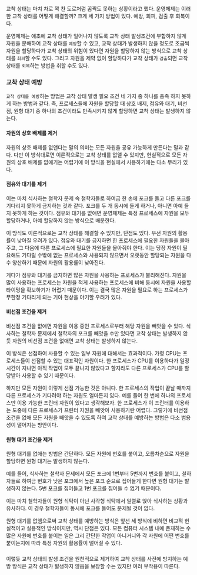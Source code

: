 교착 상태는 마치 차로 꽉 찬 도로처럼 꼼짝도 못하는 상황이라고 했다. 운영체제는 이러한 교착 상태를 어떻게 해결할까? 크게 세 가지 방법이 있다. 예방, 회피, 검출 후 회복이다.

운영체제는 애초에 교착 상태가 일어나지 않도록 교착 상태 발생조건에 부합하지 않게 자원을 분배하여 교착 상태를 `예방`할 수 있고, 교착 상태가 발생하지 않을 정도로 조금씩 자원을 할당하다가 교착 상태의 위험이 있다면 자원을 할당하지 않는 방식으로 교착 상태를 `회피`할 수도 있다. 그리고 자원을 제약 없이 할당하다가 교착 상태가 `검출`되면 교착 상태를 `회복`하는 방법을 취할 수도 있다.

### 교착 상태 예방
`교착 상태를 예방`하는 방법은 교착 상태 발생 필요 조건 네 가지 중 하나를 충족 하지 못하게 하는 방법과 같다. 즉, 프로세스들에 자원을 할당할 때 상호 배제, 점유와 대기, 비선점, 원형 대기 중 하나의 조건이라도 만족시키지 않게 할당하면 교착 상태는 발생하지 않는다.

#### 자원의 상호 배제를 제거
자원의 상호 배제를 없앤다는 말의 의미는 모든 자원을 공유 가능하게 만든다는 말과 같다. 다만 이 방식대로면 이론적으로는 교착 상태를 없앨 수 있지만, 현실적으로 모든 자원의 상호 배제를 없애기는 어렵기에 이 방식을 현실에서 사용하기에는 다소 무리가 있다.

#### 점유와 대기를 제거
이는 마치 식사하는 철학자 문제 속 철학자들로 하여금 한 손에 포크를 들고 다른 포크를 기다리지 못하게 금지하는 것과 같다. 포크를 두 개 동시에 들게 하거나, 아니면 아예 들지 못하게 하는 것이다. 점유와 대기를 없애면 운영체제는 특정 프로세스에 자원을 모두 할당하거나, 아예 할당하지 않는 방식으로 배분한다.

이 방식도 이론적으로는 교착 상태를 해결할 수 있지만, 단점도 있다. 우선 자원의 활용률이 낮아질 우려가 있다. 점유와 대기를 금지하면 한 프로세스에 필요한 자원들을 몰아주고, 그 다음에 다른 프로세스에 필요한 자원들을 몰아줘야 한다. 이는 당장 자원이 필요해도 기다릴 수밖에 없는 프로세스와 사용되지 않으면서 오랫동안 할당되는 자원을 다수 양산하기 때문에 자원의 활용률이 낮아진다.

게다가 점유와 대기를 금지하면 많은 자원을 사용하는 프로세스가 불리해진다. 자원을 많이 사용하는 프로세스는 자원을 적게 사용하는 프로세스에 비해 동시에 자원을 사용할 타이밍을 확보하기가 어렵기 때문이다. 이는 결국 많은 자원을 필요로 하는 프로세스가 무한정 기다리게 되는 기아 현상을 야기할 우려가 있다.

#### 비선점 조건을 제거
비선점 조건을 없애면 자원을 이용 중인 프로세스로부터 해당 자원을 빼앗을 수 있다. 식사하는 철학자 문제에서 철학자의 포크를 빼앗을 수만 있다면 교착 상태는 발생하지 않듯 자원의 비선점 조건을 없애면 교착 상태는 발생하지 않는다.

이 방식은 선점하여 사용할 수 있는 일부 자원에 대해서는 효과적이다. 가령 CPU는 프로세스들이 선점할 수 있는 대표적인 자원이다. 한 프로세스가 CPU를 이용하다가 일정 시간이 지나면 아직 작업이 모두 끝나지 않았다고 할지라도 다른 프로세스가 CPU를 할당받아 사용할 수 있기 때문이다.

하지만 모든 자원이 이렇게 선점 가능한 것은 아니다. 한 프로세스의 작업이 끝날 때까지 다른 프로세스가 기다려야 하는 자원도 얼마든지 있다. 예를 들어 한 번에 하나의 프로세스만 이용 가능한 프린터 자원이 있다고 생각해보자. 한 프로세스가 이 프린터를 이용하는 도중에 다른 프로세스가 프린터 자원을 빼앗아 사용하기란 어렵다. 그렇기에 비선점 조건을 없애 모든 자원을 빼앗을 수 있도록 하여 교착 상태를 예방하는 방법은 다소 범용성이 떨어지는 방안이다.

#### 원형 대기 조건을 제거
원형 대기를 없애는 방법은 간단하다. 모든 자원에 번호를 붙이고, 오름차순으로 자원을 할당하면 원형 대기는 발생하지 않는다.

예를 들어, 식사하는 철학자 문제에서 모든 포크에 1번부터 5번까지 번호를 붙이고, 철하자들로 하여금 번호가 낮은 포크에서 높은 포크 순으로 집어들게 한다면 원형 대기는 발생하지 않는다. 5번 포크를 집어들고 1번 포크를 집어들 수 없기 때문이다.

이는 마치 철학자들이 원형 식탁이 아닌 사각형 식탁에서 일렬로 앉아 식사하는 상황과 유사하다. 이 경우 철학자들이 동시에 포크를 들어도 문제될 것이 없다.

원형 대기를 없앰으로써 교착 상태를 예방하는 방식은 앞선 세 방식에 비하면 비교적 현실적이고 실용적인 방식이지만, 역시 단점은 있다. 모든 컴퓨터 시스템 내에 존재하는 수많은 자원에 번호를 붙이는 일은 그리 간단한 작업이 아니거니와 각 자원에 어떤 번호를 붙이는지에 따라 특정 자원의 활용률이 떨어질 수 있다.

### 
이렇듯 교착 상태의 발생 조건을 원천적으로 제거하여 교착 상태를 사전에 방지하는 예방 방식은 교착 상태가 발생하지 않음을 보장할 수는 있지만 여러 부작용이 따른다.